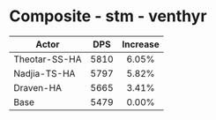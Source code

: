 # Composite - stm - venthyr
| Actor | DPS | Increase |
|---|:---:|:---:|
|Theotar-SS-HA|5810|6.05%|
|Nadjia-TS-HA|5797|5.82%|
|Draven-HA|5665|3.41%|
|Base|5479|0.00%|
